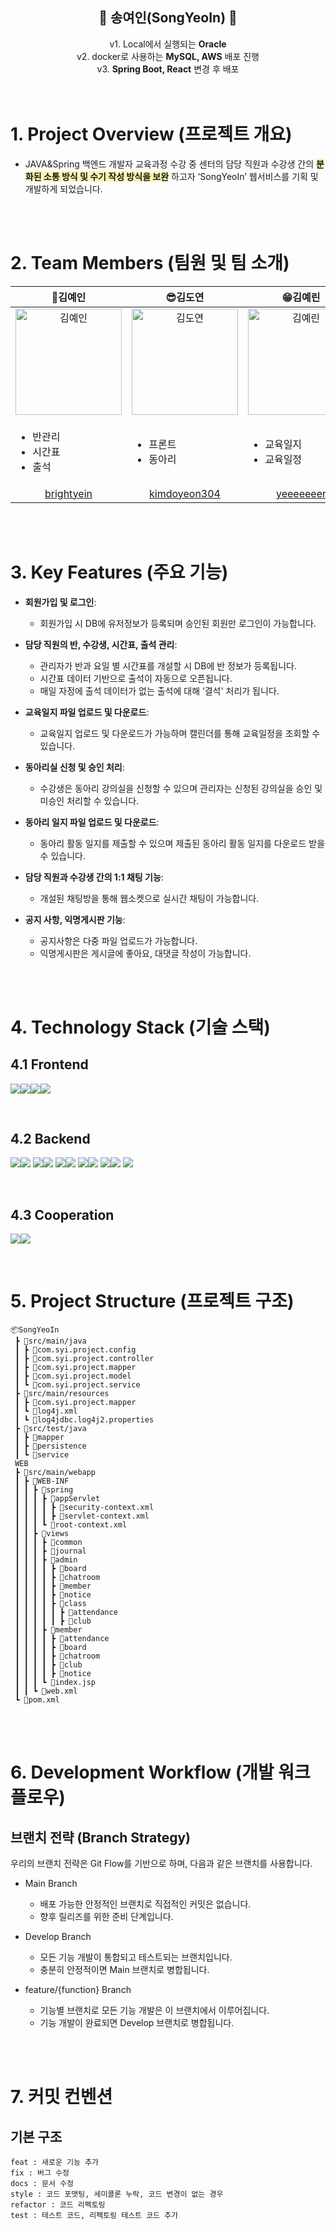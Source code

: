 <div align="center">
<h2> 🏫 송여인(SongYeoIn) 🏫</h2>
v1. Local에서 실행되는 <b>Oracle</b><br/>
v2. docker로 사용하는 <b>MySQL, AWS</b> 배포 진행<br>
v3. <b>Spring Boot, React</b> 변경 후 배포
</div>

<br/>
<br/>

# 1. Project Overview (프로젝트 개요)
- JAVA&Spring 백엔드 개발자 교육과정 수강 중 센터의 담당 직원과 수강생 간의   <span style="background-color:#fff5b1"> **분화된 소통 방식 및 수기 작성 방식을 보완**</span> 하고자 ‘SongYeoIn’ 웹서비스를 기획 및 개발하게 되었습니다.


<br/>
<br/>

# 2. Team Members (팀원 및 팀 소개)
| 👑김예인 | 😎김도연 | 😁김예린 | 🤗이유진 | 😉최소연 |
|:------:|:------:|:------:|:------:|:------:|
| <img src="https://github.com/user-attachments/assets/554ff8cb-8961-4692-9f89-1430b00eadd3" alt="김예인" height="170" width="170"> | <img src="https://github.com/user-attachments/assets/509ee1f7-b34b-4ce5-8a34-3c88eb17be25" alt="김도연" height="170"  width="170"> | <img src="https://github.com/user-attachments/assets/01710d80-3d29-4134-99cc-fb640817e664" alt="김예린" height="170"  width="170"> | <img src="https://github.com/user-attachments/assets/510cfbc3-cd21-4c95-a362-3003e1770467" alt="이유진" height="170"  width="170"> |<img src="https://github.com/user-attachments/assets/614f82c8-6f6e-47b3-b78f-ee3b6bea7d75" alt="최소연" height="170"  width="170">
|<ul align="left"><li>반관리</li><li>시간표</li><li>출석</li></ul>| <ul align="left"><li>프론트</li><li>동아리</li></ul> | <ul align="left"><li>교육일지</li><li>교육일정</li></ul> | <ul align="left"><li>회원</li><li>공지사항</li><li>익명게시판</li></ul> | <ul align="left"><li>채팅</li><li>프로필 등록</li></ul>
| [brightyein](https://github.com/brightyein) | [kimdoyeon304](https://github.com/kimdoyeon304) | [yeeeeeeer](https://github.com/yeeeeeeer) | [YJ-2](https://github.com/YJ-2) | [RACHEL-2929](https://github.com/RACHEL-2929)

<br/>
<br/>

# 3. Key Features (주요 기능)
- **회원가입 및 로그인**:
  - 회원가입 시 DB에 유저정보가 등록되며 승인된 회원만 로그인이 가능합니다.

- **담당 직원의 반, 수강생, 시간표, 출석 관리**:
  - 관리자가 반과 요일 별 시간표를 개설할 시 DB에 반 정보가 등록됩니다.
  - 시간표 데이터 기반으로 출석이 자동으로 오픈됩니다.
  - 매일 자정에 출석 데이터가 없는 출석에 대해 ‘결석' 처리가 됩니다.

- **교육일지 파일 업로드 및 다운로드**:
  - 교육일지 업로드 및 다운로드가 가능하며 캘린더를 통해 교육일정을 조회할 수 있습니다.

- **동아리실 신청 및 승인 처리**:
  - 수강생은 동아리 강의실을 신청할 수 있으며 관리자는 신청된 강의실을 승인 및 미승인 처리할 수 있습니다.

- **동아리 일지 파일 업로드 및 다운로드**:
  - 동아리 활동 일지를 제출할 수 있으며 제출된 동아리 활동 일지를 다운로드 받을 수 있습니다.

- **담당 직원과 수강생 간의 1:1 채팅 기능**:
  - 개설된 채팅방을 통해 웹소켓으로 실시간 채팅이 가능합니다.

- **공지 사항, 익명게시판 기능**:
  - 공지사항은 다중 파일 업로드가 가능합니다.
  - 익명게시판은 게시글에 좋아요, 대댓글 작성이 가능합니다.

<br/>
<br/>

# 4. Technology Stack (기술 스택)
## 4.1 Frontend
<img src="https://img.shields.io/badge/HTML5-E34F26?style=for-the-badge&logo=HTML5&logoColor=white"><img src="https://img.shields.io/badge/css-1572B6?style=for-the-badge&logo=css3&logoColor=white"><img src="https://img.shields.io/badge/Javascript-F7DF1E?style=for-the-badge&logo=Javascript&logoColor=white"><img src="https://img.shields.io/badge/jQuery-0769AD?style=for-the-badge&logo=jQuery&logoColor=white"/>

<br/>

## 4.2 Backend
<img src="https://img.shields.io/badge/Java-007396?style=for-the-badge&logo=Java&logoColor=white"><img src="https://img.shields.io/badge/11-878787?style=for-the-badge">
<img src="https://img.shields.io/badge/spring-6DB33F?style=for-the-badge&logo=spring&logoColor=white"><img src="https://img.shields.io/badge/5.3.9-878787?style=for-the-badge">
<img src="https://img.shields.io/badge/oracle-F80000?style=for-the-badge&logo=oracle&logoColor=white"><img src="https://img.shields.io/badge/21.3.0-878787?style=for-the-badge">
<img src="https://img.shields.io/badge/mongoDB-47A248?style=for-the-badge&logo=MongoDB&logoColor=white"><img src="https://img.shields.io/badge/5.0.28-878787?style=for-the-badge">
<img src="https://img.shields.io/badge/apache tomcat-F8DC75?style=for-the-badge&logo=apachetomcat&logoColor=white"><img src="https://img.shields.io/badge/9.0-878787?style=for-the-badge">
<img src="https://img.shields.io/badge/Apache%20Maven-C71A36?style=for-the-badge&logo=Apache%20Maven&logoColor=white">

<br/>

## 4.3 Cooperation
<img src="https://img.shields.io/badge/Git-F05032?style=for-the-badge&logo=Git&logoColor=white"><img src="https://img.shields.io/badge/Github-181717?style=for-the-badge&logo=Github&logoColor=white">



<br/>

# 5. Project Structure (프로젝트 구조)
```plaintext
📦SongYeoIn
 ┣ 📂src/main/java
 ┃ ┣ 📂com.syi.project.config
 ┃ ┣ 📂com.syi.project.controller
 ┃ ┣ 📂com.syi.project.mapper
 ┃ ┣ 📂com.syi.project.model
 ┃ ┗ 📂com.syi.project.service
 ┣ 📂src/main/resources
 ┃ ┣ 📂com.syi.project.mapper
 ┃ ┗ 📜log4j.xml
 ┃ ┗ 📜log4jdbc.log4j2.properties
 ┣ 📂src/test/java
 ┃ ┣ 📂mapper
 ┃ ┣ 📂persistence
 ┃ ┗ 📂service
 WEB
 ┣ 📂src/main/webapp
 ┃ ┣ 📂WEB-INF
 ┃ ┃ ┣ 📂spring
 ┃ ┃ ┃ ┣ 📂appServlet
 ┃ ┃ ┃ ┃ ┣ 📜security-context.xml
 ┃ ┃ ┃ ┃ ┣ 📜servlet-context.xml 
 ┃ ┃ ┃ ┗ 📜root-context.xml
 ┃ ┃ ┣ 📂views
 ┃ ┃ ┃ ┣ 📂common
 ┃ ┃ ┃ ┣ 📂journal
 ┃ ┃ ┃ ┣ 📂admin
 ┃ ┃ ┃ ┃ ┣ 📂board
 ┃ ┃ ┃ ┃ ┣ 📂chatroom
 ┃ ┃ ┃ ┃ ┣ 📂member
 ┃ ┃ ┃ ┃ ┣ 📂notice
 ┃ ┃ ┃ ┃ ┣ 📂class
 ┃ ┃ ┃ ┃ ┃ ┣ 📂attendance
 ┃ ┃ ┃ ┃ ┃ ┣ 📂club
 ┃ ┃ ┃ ┣ 📂member
 ┃ ┃ ┃ ┃ ┣ 📂attendance
 ┃ ┃ ┃ ┃ ┣ 📂board
 ┃ ┃ ┃ ┃ ┣ 📂chatroom
 ┃ ┃ ┃ ┃ ┣ 📂club
 ┃ ┃ ┃ ┃ ┣ 📂notice
 ┃ ┃ ┃ ┗ 📜index.jsp
 ┃ ┃ ┗ 📜web.xml
 ┗ 📜pom.xml
```

<br/>
<br/>


# 6. Development Workflow (개발 워크플로우)
## 브랜치 전략 (Branch Strategy)
우리의 브랜치 전략은 Git Flow를 기반으로 하며, 다음과 같은 브랜치를 사용합니다.

- Main Branch
  - 배포 가능한 안정적인 브랜치로 직접적인 커밋은 없습니다.
  - 향후 릴리즈를 위한 준비 단계입니다.

- Develop Branch
  - 모든 기능 개발이 통합되고 테스트되는 브랜치입니다.
  - 충분히 안정적이면 Main 브랜치로 병합됩니다.
  
- feature/{function} Branch
  - 기능별 브랜치로 모든 기능 개발은 이 브랜치에서 이루어집니다.
  - 기능 개발이 완료되면 Develop 브랜치로 병합됩니다.


<br/>
<br/>


# 7. 커밋 컨벤션
## 기본 구조
```
feat : 새로운 기능 추가
fix : 버그 수정
docs : 문서 수정
style : 코드 포맷팅, 세미콜론 누락, 코드 변경이 없는 경우
refactor : 코드 리펙토링
test : 테스트 코드, 리펙토링 테스트 코드 추가
```

<br/>
